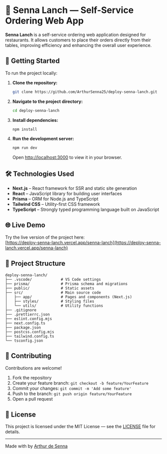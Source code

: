 # 🍔 Senna Lanch — Self-Service Ordering Web App

**Senna Lanch** is a self-service ordering web application designed for restaurants. It allows customers to place their orders directly from their tables, improving efficiency and enhancing the overall user experience.

## 🚀 Getting Started

To run the project locally:

1. **Clone the repository:**

   ```bash
   git clone https://github.com/ArthurSenna25/deploy-senna-lanch.git
   ```

2. **Navigate to the project directory:**

   ```bash
   cd deploy-senna-lanch
   ```

3. **Install dependencies:**

   ```bash
   npm install
   ```

4. **Run the development server:**

   ```bash
   npm run dev
   ```

   Open [http://localhost:3000](http://localhost:3000) to view it in your browser.

## 🛠️ Technologies Used

- **Next.js** – React framework for SSR and static site generation
- **React** – JavaScript library for building user interfaces
- **Prisma** – ORM for Node.js and TypeScript
- **Tailwind CSS** – Utility-first CSS framework
- **TypeScript** – Strongly typed programming language built on JavaScript

## 🌐 Live Demo

Try the live version of the project here:  
[https://deploy-senna-lanch.vercel.app/senna-lanch](https://deploy-senna-lanch.vercel.app/senna-lanch)

## 📁 Project Structure

```
deploy-senna-lanch/
├── .vscode/             # VS Code settings
├── prisma/              # Prisma schema and migrations
├── public/              # Static assets
├── src/                 # Main source code
│   ├── app/             # Pages and components (Next.js)
│   ├── styles/          # Styling files
│   └── utils/           # Utility functions
├── .gitignore
├── .prettierrc.json
├── eslint.config.mjs
├── next.config.ts
├── package.json
├── postcss.config.mjs
├── tailwind.config.ts
└── tsconfig.json
```

## 🤝 Contributing

Contributions are welcome!

1. Fork the repository
2. Create your feature branch: `git checkout -b feature/YourFeature`
3. Commit your changes: `git commit -m 'Add some feature'`
4. Push to the branch: `git push origin feature/YourFeature`
5. Open a pull request

## 📝 License

This project is licensed under the MIT License — see the [LICENSE](LICENSE) file for details.

---

Made with by [Arthur de Senna](https://github.com/ArthurSenna25)
